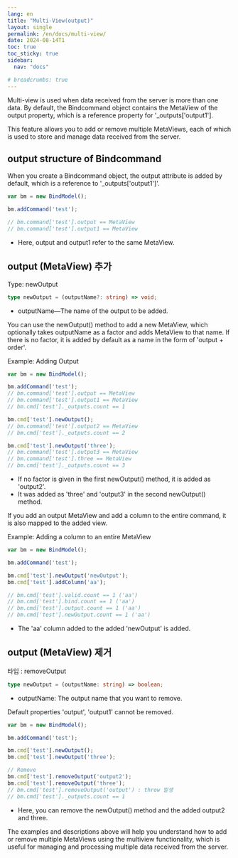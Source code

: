 ```yaml
---
lang: en
title: "Multi-View(output)"
layout: single
permalink: /en/docs/multi-view/
date: 2024-08-14T1
toc: true
toc_sticky: true
sidebar:
  nav: "docs"

# breadcrumbs: true
---
```

Multi-view is used when data received from the server is more than one data. By default, the Bindcommand object contains the MetaView of the output property, which is a reference property for '_outputs['output1'].

This feature allows you to add or remove multiple MetaViews, each of which is used to store and manage data received from the server.

## output structure of Bindcommand

When you create a Bindcommand object, the output attribute is added by default, which is a reference to '_outputs['output1']'.

```js
var bm = new BindModel();

bm.addCommand('test');

// bm.command['test'].output == MetaView
// bm.command['test'].output1 == MetaView
```
- Here, output and output1 refer to the same MetaView.


## output (MetaView) 추가

Type: newOutput
```ts
type newOutput = (outputName?: string) => void;
```
- outputName—The name of the output to be added.

You can use the newOutput() method to add a new MetaView, which optionally takes outputName as a factor and adds MetaView to that name. 
If there is no factor, it is added by default as a name in the form of 'output + order'.

Example: Adding Output
```js
var bm = new BindModel();

bm.addCommand('test');
// bm.command['test'].output == MetaView
// bm.command['test'].output1 == MetaView
// bm.cmd['test']._outputs.count == 1

bm.cmd['test'].newOutput();
// bm.command['test'].output2 == MetaView
// bm.cmd['test']._outputs.count == 2

bm.cmd['test'].newOutput('three');
// bm.command['test'].output3 == MetaView
// bm.command['test'].three == MetaView
// bm.cmd['test']._outputs.count == 3
```
- If no factor is given in the first newOutput() method, it is added as 'output2'.
- It was added as 'three' and 'output3' in the second newOutput() method.

If you add an output MetaView and add a column to the entire command, it is also mapped to the added view.

Example: Adding a column to an entire MetaView
```js
var bm = new BindModel();

bm.addCommand('test');

bm.cmd['test'].newOutput('newOutput');
bm.cmd['test'].addColumn('aa');

// bm.cmd['test'].valid.count == 1 ('aa')
// bm.cmd['test'].bind.count == 1 ('aa')
// bm.cmd['test'].output.count == 1 ('aa')
// bm.cmd['test'].newOutput.count == 1 ('aa')
```
- The 'aa' column added to the added 'newOutput' is added.



## output (MetaView) 제거

타입 : removeOutput
```ts
type newOutput = (outputName: string) => boolean;
```
- outputName: The output name that you want to remove.

Default properties 'output', 'output1' cannot be removed.

```js
var bm = new BindModel();

bm.addCommand('test');

bm.cmd['test'].newOutput();
bm.cmd['test'].newOutput('three');

// Remove
bm.cmd['test'].removeOutput('output2');
bm.cmd['test'].removeOutput('three');
// bm.cmd['test'].removeOutput('output') : throw 발생
// bm.cmd['test']._outputs.count == 1
```
- Here, you can remove the newOutput() method and the added output2 and three.

The examples and descriptions above will help you understand how to add or remove multiple MetaViews using the multiview functionality, which is useful for managing and processing multiple data received from the server.

